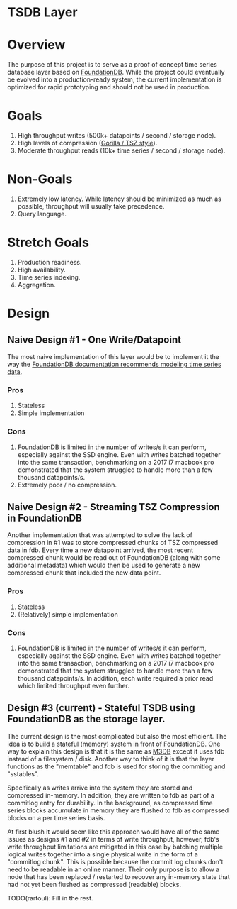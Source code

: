 # TSDB Layer

# Overview

The purpose of this project is to serve as a proof of concept time series database layer based on [FoundationDB](https://www.foundationdb.org/). While the project could eventually be evolved into a production-ready system, the current implementation is optimized for rapid prototyping and should not be used in production.

# Goals

1. High throughput writes (500k+ datapoints / second / storage node).
2. High levels of compression ([Gorilla / TSZ style](https://www.vldb.org/pvldb/vol8/p1816-teller.pdf)).
3. Moderate throughput reads (10k+ time series / second / storage node).

# Non-Goals

1. Extremely low latency. While latency should be minimized as much as possible, throughput will usually take precedence.
2. Query language.

# Stretch Goals

1. Production readiness.
2. High availability.
3. Time series indexing.
4. Aggregation.

# Design

## Naive Design #1 - One Write/Datapoint

The most naive implementation of this layer would be to implement it the way the [FoundationDB documentation recommends modeling time series data](https://apple.github.io/foundationdb/time-series.html).

### Pros

1. Stateless
2. Simple implementation

### Cons

1. FoundationDB is limited in the number of writes/s it can perform, especially against the SSD engine. Even with writes batched together into the same transaction, benchmarking on a 2017 i7 macbook pro demonstrated that the system struggled to handle more than a few thousand datapoints/s.
2. Extremely poor / no compression.

## Naive Design #2 - Streaming TSZ Compression in FoundationDB

Another implementation that was attempted to solve the lack of compression in #1 was to store compressed chunks of TSZ compressed data in fdb. Every time a new datapoint arrived, the most recent compressed chunk would be read out of FoundationDB (along with some additional metadata) which would then be used to generate a new compressed chunk that included the new data point.

### Pros

1. Stateless
2. (Relatively) simple implementation

### Cons

1. FoundationDB is limited in the number of writes/s it can perform, especially against the SSD engine. Even with writes batched together into the same transaction, benchmarking on a 2017 i7 macbook pro demonstrated that the system struggled to handle more than a few thousand datapoints/s. In addition, each write required a prior read which limited throughput even further.

## Design #3 (current) - Stateful TSDB using FoundationDB as the storage layer.

The current design is the most complicated but also the most efficient. The idea is to build a stateful (memory) system in front of FoundationDB. One way to explain this design is that it is the same as [M3DB](https://github.com/m3db/m3) except it uses fdb instead of a filesystem / disk. Another way to think of it is that the layer functions as the "memtable" and fdb is used for storing the commitlog and "sstables".

Specifically as writes arrive into the system they are stored and compressed in-memory. In addition, they are written to fdb as part of a commitlog entry for durability. In the background, as compressed time series blocks accumulate in memory they are flushed to fdb as compressed blocks on a per time series basis.

At first blush it would seem like this approach would have all of the same issues as designs #1 and #2 in terms of write throughput, however, fdb's write throughput limitations are mitigated in this case by batching multiple logical writes together into a single physical write in the form of a "commitlog chunk". This is possible because the commit log chunks don't need to be readable in an online manner. Their only purpose is to allow a node that has been replaced / restarted to recover any in-memory state that had not yet been flushed as compressed (readable) blocks.

TODO(rartoul): Fill in the rest.

